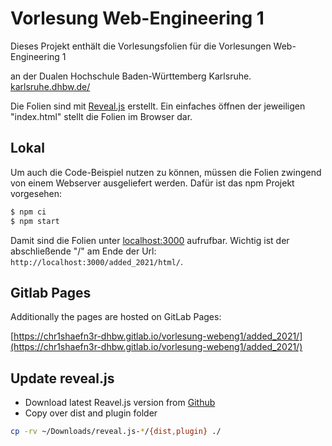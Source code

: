 # Vorlesung Web-Engineering 1

Dieses Projekt enthält die Vorlesungsfolien für die Vorlesungen
Web-Engineering 1

an der Dualen Hochschule Baden-Württemberg Karlsruhe.
[karlsruhe.dhbw.de/](https://www.karlsruhe.dhbw.de/startseite.html)

Die Folien sind mit [Reveal.js](https://revealjs.com/) erstellt. Ein einfaches
öffnen der jeweiligen "index.html" stellt die Folien im Browser dar.

## Lokal

Um auch die Code-Beispiel nutzen zu können, müssen die Folien zwingend von
einem Webserver ausgeliefert werden. Dafür ist das npm Projekt vorgesehen:

```bash
$ npm ci
$ npm start
```

Damit sind die Folien unter [localhost:3000](http://localhost:3000) aufrufbar.
Wichtig ist der abschließende "/" am Ende der Url: `http://localhost:3000/added_2021/html/`.

## Gitlab Pages

Additionally the pages are hosted on GitLab Pages:

[https://chr1shaefn3r-dhbw.gitlab.io/vorlesung-webeng1/added_2021/](https://chr1shaefn3r-dhbw.gitlab.io/vorlesung-webeng1/added_2021/)

## Update reveal.js

 * Download latest Reavel.js version from [Github](https://github.com/hakimel/reveal.js/releases)
 * Copy over dist and plugin folder

```bash
cp -rv ~/Downloads/reveal.js-*/{dist,plugin} ./
```

